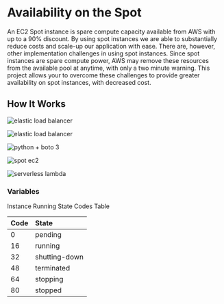 # Availability on the Spot
An EC2 Spot instance is spare compute capacity available from AWS with up to a 90% discount. By using spot instances we are able to substantially reduce costs and scale-up our application with ease. There are, however, other implementation challenges in using spot instances. Since spot instances are spare compute power, AWS may remove these resources from the available pool at anytime, with only a two minute warning. This project allows your to overcome these challenges to provide greater availability on spot instances, with decreased cost.

## How It Works
![elastic load balancer](https://jorgearuiz.net/wp-content/uploads/2019/08/spot2.png)

![elastic load balancer](https://jorgearuiz.net/wp-content/uploads/2019/08/python_boto.jpeg)

![python + boto 3](https://jorgearuiz.net/wp-content/uploads/2019/08/python_boto.jpeg)

![spot ec2](https://jorgearuiz.net/wp-content/uploads/2019/08/spot_ec2.jpeg)

![serverless lambda](https://jorgearuiz.net/wp-content/uploads/2019/08/lambda.jpeg)

### Variables


Instance Running State Codes Table

| Code | State       |
|:-----|:------------|
|0     |pending      |
|16    |running      |
|32    |shutting-down|
|48    |terminated   |
|64    |stopping     |
|80    |stopped      |
